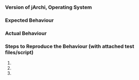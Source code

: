 <!--- This is a template for bug reports -->
<!--- If this is a feature request you can delete this template content -->

<!--- If this is a bug please provide a reproducible test case including the script and an example *.archimate file. --->

### Version of jArchi, Operating System
<!--- Which version of jArchi are you using? Are you on Windows, Mac, Linux? Which version of these? -->

### Expected Behaviour
<!--- Tell us what should happen -->

### Actual Behaviour
<!--- Tell us what happens instead of the expected behavior -->

### Steps to Reproduce the Behaviour (with attached test files/script)
1.
2.
3.
